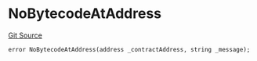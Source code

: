 # NoBytecodeAtAddress
[Git Source](https://github.com/thrackle-io/rules-protocol/blob/d0344b27291308c442daefb74b46bb81740099e4/src/economic/ruleProcessor/RuleProcessorDiamondLib.sol)


```solidity
error NoBytecodeAtAddress(address _contractAddress, string _message);
```


